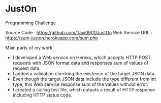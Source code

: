 # JustOn
Programming Challenge

Source Code : https://github.com/Taxi0901/JustOn
Web Service URL : https://sum-juston.herokuapp.com/sum.php

Main parts of my work
- I developed a Web service on Heroku, which accepts HTTP POST requests with JSON format data and responses sum of values of request data.
- I added a validation checking the existence of the target JSON data.
- Even though the target JSON data include the type different from int type, this Web service response sum of the values without error.
- I created a calling test file, which outputs a result of  HTTP response including HTTP status code.
